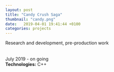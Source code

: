 ```yaml
---
layout: post
title: "Candy Crush Saga"
thumbnail: "candy.png" 
date:   2019-04-01 19:41:44 +0100
categories: projects
---
```

Research and development, pre-production work <br>
<br>
<br>
July 2019 - on going<br>
<strong>Technologies:</strong> C++